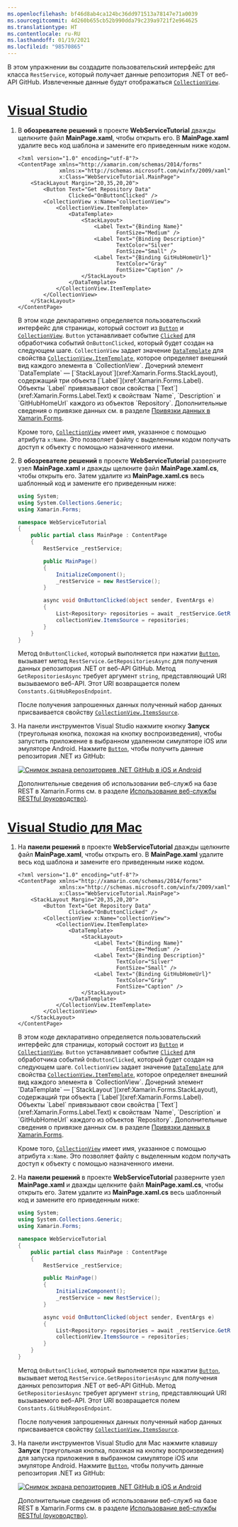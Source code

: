```yaml
---
ms.openlocfilehash: bf46d8ab4ca124bc36dd971513a78147e71a0039
ms.sourcegitcommit: 4d260b655cb52b990dda79c239a9721f2e964625
ms.translationtype: HT
ms.contentlocale: ru-RU
ms.lasthandoff: 01/19/2021
ms.locfileid: "98570865"
---
```

В этом упражнении вы создадите пользовательский интерфейс для класса `RestService`, который получает данные репозитория .NET от веб-API GitHub. Извлеченные данные будут отображаться [`CollectionView`](xref:Xamarin.Forms.CollectionView).

# <a name="visual-studio"></a>[Visual Studio](#tab/vswin)

1. В **обозревателе решений** в проекте **WebServiceTutorial** дважды щелкните файл **MainPage.xaml**, чтобы открыть его. В **MainPage.xaml** удалите весь код шаблона и замените его приведенным ниже кодом.

    ```xaml
    <?xml version="1.0" encoding="utf-8"?>
    <ContentPage xmlns="http://xamarin.com/schemas/2014/forms"
                 xmlns:x="http://schemas.microsoft.com/winfx/2009/xaml"
                 x:Class="WebServiceTutorial.MainPage">
        <StackLayout Margin="20,35,20,20">
            <Button Text="Get Repository Data"
                    Clicked="OnButtonClicked" />
            <CollectionView x:Name="collectionView">
                <CollectionView.ItemTemplate>
                    <DataTemplate>
                        <StackLayout>
                            <Label Text="{Binding Name}"
                                   FontSize="Medium" />
                            <Label Text="{Binding Description}"
                                   TextColor="Silver"
                                   FontSize="Small" />
                            <Label Text="{Binding GitHubHomeUrl}"
                                   TextColor="Gray"
                                   FontSize="Caption" />
                        </StackLayout>
                    </DataTemplate>
                </CollectionView.ItemTemplate>
            </CollectionView>
        </StackLayout>
    </ContentPage>
    ```

    В этом коде декларативно определяется пользовательский интерфейс для страницы, который состоит из [`Button`](xref:Xamarin.Forms.Button) и [`CollectionView`](xref:Xamarin.Forms.CollectionView). `Button` устанавливает событие [`Clicked`](xref:Xamarin.Forms.Button.Clicked) для обработчика событий `OnButtonClicked`, который будет создан на следующем шаге. `CollectionView` задает значение [`DataTemplate`](xref:Xamarin.Forms.DataTemplate) для свойства [`CollectionView.ItemTemplate`](xref:Xamarin.Forms.ItemsView`1.ItemTemplate), которое определяет внешний вид каждого элемента в `CollectionView`. Дочерний элемент `DataTemplate` — [`StackLayout`](xref:Xamarin.Forms.StackLayout), содержащий три объекта [`Label`](xref:Xamarin.Forms.Label). Объекты `Label` привязывают свои свойства [`Text`](xref:Xamarin.Forms.Label.Text) к свойствам `Name`, `Description` и `GitHubHomeUrl` каждого из объектов `Repository`. Дополнительные сведения о привязке данных см. в разделе [Привязки данных в Xamarin.Forms](~/xamarin-forms/app-fundamentals/data-binding/index.md).

    Кроме того, [`CollectionView`](xref:Xamarin.Forms.CollectionView) имеет имя, указанное с помощью атрибута `x:Name`. Это позволяет файлу с выделенным кодом получать доступ к объекту с помощью назначенного имени.

1. В **обозревателе решений** в проекте **WebServiceTutorial** разверните узел **MainPage.xaml** и дважды щелкните файл **MainPage.xaml.cs**, чтобы открыть его. Затем удалите из **MainPage.xaml.cs** весь шаблонный код и замените его приведенным ниже:

    ```csharp
    using System;
    using System.Collections.Generic;
    using Xamarin.Forms;

    namespace WebServiceTutorial
    {
        public partial class MainPage : ContentPage
        {
            RestService _restService;

            public MainPage()
            {
                InitializeComponent();
                _restService = new RestService();
            }

            async void OnButtonClicked(object sender, EventArgs e)
            {
                List<Repository> repositories = await _restService.GetRepositoriesAsync(Constants.GitHubReposEndpoint);
                collectionView.ItemsSource = repositories;
            }
        }
    }
    ```

    Метод `OnButtonClicked`, который выполняется при нажатии [`Button`](xref:Xamarin.Forms.Button), вызывает метод `RestService.GetRepositoriesAsync` для получения данных репозитория .NET от веб-API GitHub. Метод `GetRepositoriesAsync` требует аргумент `string`, представляющий URI вызываемого веб-API. Этот URI возвращается полем `Constants.GitHubReposEndpoint`.

    После получения запрошенных данных полученный набор данных присваивается свойству [`CollectionView.ItemsSource`](xref:Xamarin.Forms.ItemsView`1.ItemsSource).

1. На панели инструментов Visual Studio нажмите кнопку **Запуск** (треугольная кнопка, похожая на кнопку воспроизведения), чтобы запустить приложение в выбранном удаленном симуляторе iOS или эмуляторе Android. Нажмите [`Button`](xref:Xamarin.Forms.Button), чтобы получить данные репозитория .NET из GitHub:

    [![Снимок экрана репозиториев .NET GitHub в iOS и Android](../images/consume-web-service.png)](../images/consume-web-service-large.png#lightbox)

    Дополнительные сведения об использовании веб-служб на базе REST в Xamarin.Forms см. в разделе [Использование веб-службы RESTful (руководство)](~/xamarin-forms/data-cloud/web-services/rest.md).

# <a name="visual-studio-for-mac"></a>[Visual Studio для Mac](#tab/vsmac)

1. На **панели решений** в проекте **WebServiceTutorial** дважды щелкните файл **MainPage.xaml**, чтобы открыть его. В **MainPage.xaml** удалите весь код шаблона и замените его приведенным ниже кодом.

    ```xaml
    <?xml version="1.0" encoding="utf-8"?>
    <ContentPage xmlns="http://xamarin.com/schemas/2014/forms"
                 xmlns:x="http://schemas.microsoft.com/winfx/2009/xaml"
                 x:Class="WebServiceTutorial.MainPage">
        <StackLayout Margin="20,35,20,20">
            <Button Text="Get Repository Data"
                    Clicked="OnButtonClicked" />
            <CollectionView x:Name="collectionView">
                <CollectionView.ItemTemplate>
                    <DataTemplate>
                        <StackLayout>
                            <Label Text="{Binding Name}"
                                   FontSize="Medium" />
                            <Label Text="{Binding Description}"
                                   TextColor="Silver"
                                   FontSize="Small" />
                            <Label Text="{Binding GitHubHomeUrl}"
                                   TextColor="Gray"
                                   FontSize="Caption" />
                        </StackLayout>
                    </DataTemplate>
                </CollectionView.ItemTemplate>
            </CollectionView>
        </StackLayout>
    </ContentPage>
    ```

    В этом коде декларативно определяется пользовательский интерфейс для страницы, который состоит из [`Button`](xref:Xamarin.Forms.Button) и [`CollectionView`](xref:Xamarin.Forms.CollectionView). `Button` устанавливает событие [`Clicked`](xref:Xamarin.Forms.Button.Clicked) для обработчика событий `OnButtonClicked`, который будет создан на следующем шаге. `CollectionView` задает значение [`DataTemplate`](xref:Xamarin.Forms.DataTemplate) для свойства [`CollectionView.ItemTemplate`](xref:Xamarin.Forms.ItemsView`1.ItemTemplate), которое определяет внешний вид каждого элемента в `CollectionView`. Дочерний элемент `DataTemplate` — [`StackLayout`](xref:Xamarin.Forms.StackLayout), содержащий три объекта [`Label`](xref:Xamarin.Forms.Label). Объекты `Label` привязывают свои свойства [`Text`](xref:Xamarin.Forms.Label.Text) к свойствам `Name`, `Description` и `GitHubHomeUrl` каждого из объектов `Repository`. Дополнительные сведения о привязке данных см. в разделе [Привязки данных в Xamarin.Forms](~/xamarin-forms/app-fundamentals/data-binding/index.md).

    Кроме того, [`CollectionView`](xref:Xamarin.Forms.CollectionView) имеет имя, указанное с помощью атрибута `x:Name`. Это позволяет файлу с выделенным кодом получать доступ к объекту с помощью назначенного имени.

1. На **панели решений** в проекте **WebServiceTutorial** разверните узел **MainPage.xaml** и дважды щелкните файл **MainPage.xaml.cs**, чтобы открыть его. Затем удалите из **MainPage.xaml.cs** весь шаблонный код и замените его приведенным ниже:

    ```csharp
    using System;
    using System.Collections.Generic;
    using Xamarin.Forms;

    namespace WebServiceTutorial
    {
        public partial class MainPage : ContentPage
        {
            RestService _restService;

            public MainPage()
            {
                InitializeComponent();
                _restService = new RestService();
            }

            async void OnButtonClicked(object sender, EventArgs e)
            {
                List<Repository> repositories = await _restService.GetRepositoriesAsync(Constants.GitHubReposEndpoint);
                collectionView.ItemsSource = repositories;
            }
        }
    }
    ```

    Метод `OnButtonClicked`, который выполняется при нажатии [`Button`](xref:Xamarin.Forms.Button), вызывает метод `RestService.GetRepositoriesAsync` для получения данных репозитория .NET от веб-API GitHub. Метод `GetRepositoriesAsync` требует аргумент `string`, представляющий URI вызываемого веб-API. Этот URI возвращается полем `Constants.GitHubReposEndpoint`.

    После получения запрошенных данных полученный набор данных присваивается свойству [`CollectionView.ItemsSource`](xref:Xamarin.Forms.ItemsView`1.ItemsSource).

1. На панели инструментов Visual Studio для Mac нажмите клавишу **Запуск** (треугольная кнопка, похожая на кнопку воспроизведения) для запуска приложения в выбранном симуляторе iOS или эмуляторе Android. Нажмите [`Button`](xref:Xamarin.Forms.Button), чтобы получить данные репозитория .NET из GitHub:

    [![Снимок экрана репозиториев .NET GitHub в iOS и Android](../images/consume-web-service.png)](../images/consume-web-service-large.png#lightbox)

    Дополнительные сведения об использовании веб-служб на базе REST в Xamarin.Forms см. в разделе [Использование веб-службы RESTful (руководство)](~/xamarin-forms/data-cloud/web-services/rest.md).
